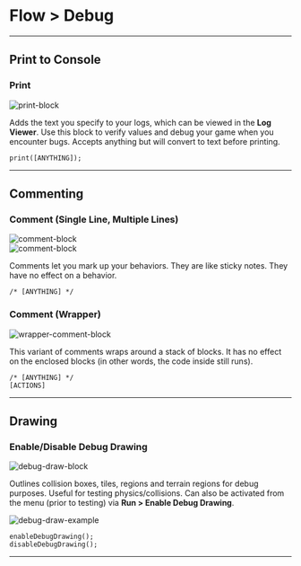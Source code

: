 # Flow > Debug

***

## Print to Console

### <a name="print"></a> Print

![print-block](http://static.stencyl.com/pedia2/block-images/1%20-%20Flow/3%20-%20Debug/print.png)

Adds the text you specify to your logs, which can be viewed in the **Log Viewer**. Use this block to verify values and debug your game when you encounter bugs. Accepts anything but will convert to text before printing.

```
print([ANYTHING]);
```

***

## Commenting

### <a name="comment-short"></a><a name="comment-long"></a>  Comment (Single Line, Multiple Lines)

![comment-block](http://static.stencyl.com/pedia2/block-images/1%20-%20Flow/3%20-%20Debug/comment-short.png)<br/>
![comment-block](http://static.stencyl.com/pedia2/block-images/1%20-%20Flow/3%20-%20Debug/comment-long.png)

Comments let you mark up your behaviors. They are like sticky notes. They have no effect on a behavior.

```
/* [ANYTHING] */
```

### <a name="comment-wrapper"></a> Comment (Wrapper)

![wrapper-comment-block](http://static.stencyl.com/pedia2/block-images/1%20-%20Flow/3%20-%20Debug/comment-wrapper.png)

This variant of comments wraps around a stack of blocks. It has no effect on the enclosed blocks (in other words, the code inside still runs).

```
/* [ANYTHING] */
[ACTIONS]
```

***

## Drawing

### <a name="debug-draw"></a> Enable/Disable Debug Drawing

![debug-draw-block](http://static.stencyl.com/pedia2/block-images/1%20-%20Flow/3%20-%20Debug/debug-draw.png)

Outlines collision boxes, tiles, regions and terrain regions for debug purposes. Useful for testing physics/collisions. Can also be activated from the menu (prior to testing) via **Run > Enable Debug Drawing**.

![debug-draw-example](http://static.stencyl.com/pedia2/blocks/flow/flow_debug/DrawingExample1Thumb.png)

```
enableDebugDrawing();
disableDebugDrawing();
```

***
